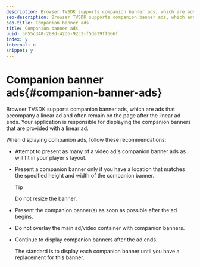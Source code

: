 ```yaml
---
description: Browser TVSDK supports companion banner ads, which are ads that accompany a linear ad and often remain on the page after the linear ad ends. Your application is responsible for displaying the companion banners that are provided with a linear ad.
seo-description: Browser TVSDK supports companion banner ads, which are ads that accompany a linear ad and often remain on the page after the linear ad ends. Your application is responsible for displaying the companion banners that are provided with a linear ad.
seo-title: Companion banner ads
title: Companion banner ads
uuid: 5655c348-268d-42d6-92c2-f5de39ff666f
index: y
internal: n
snippet: y
---
```


# Companion banner ads{#companion-banner-ads}

Browser TVSDK supports companion banner ads, which are ads that accompany a linear ad and often remain on the page after the linear ad ends. Your application is responsible for displaying the companion banners that are provided with a linear ad.

When displaying companion ads, follow these recommendations:

* Attempt to present as many of a video ad's companion banner ads as will fit in your player's layout. 
* Present a companion banner only if you have a location that matches the specified height and width of the companion banner. 

  >[!TIP]
  >
  >Do not resize the banner.

* Present the companion banner(s) as soon as possible after the ad begins. 
* Do not overlay the main ad/video container with companion banners. 
* Continue to display companion banners after the ad ends.

  The standard is to display each companion banner until you have a replacement for this banner.

